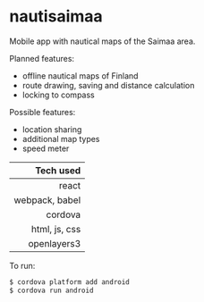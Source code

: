 # nautisaimaa
Mobile app with nautical maps of the Saimaa area.


Planned features:
  - offline nautical maps of Finland
  - route drawing, saving and distance calculation
  - locking to compass

Possible features:
  - location sharing
  - additional map types
  - speed meter


| Tech used |
| --------------:|
| react |
| webpack, babel |
| cordova |
| html, js, css |
| openlayers3 |

To run:
```sh
$ cordova platform add android
$ cordova run android
```
